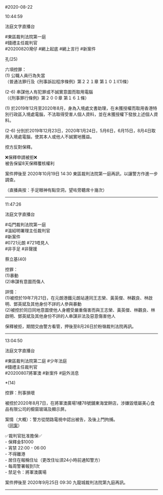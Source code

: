 #2020-08-22


10:44:59

法庭文字直播台

\#東區裁判法院第一庭  
\#錢禮主任裁判官  
\#20200820灣仔 \#網上起底 \#網上言行 \#新案件  
  
孔(25)  
  
六項控罪：  
(1) 公職人員行為失當  
（普通法罪行及《刑事訴訟程序條例》第２２１章 第１０１I(1)條）  
  
(2-6) 串謀他人有犯罪或不誠實意圖而取用電腦  
（《刑事罪行條例》第２００章 第１６１條）  
  
(1) 於2019年12月至2020年8月，身為入境處文書助理，在未獲授權而取用香港特別行政區入境處電腦，不法取得受害人個人資料，並在未獲授權下發放上述個人資料。  
  
(2-6) 分別於2019年12月23日，2020年1月24日，5月6日，6月15日，8月4日取用入境處電腦，使其本人或他人不誠實地獲益。  
  
控方反對保釋。  
  
❌保釋申請被拒❌  
被告保留8天保釋覆核權利  
  
案件押後至 2020年10月19日 14:30 東區裁判法院第一庭再訊，以讓警方作進一步調查。  
  
（直播員按：手足眼神有點空洞，望咗旁聽席十幾次）

---
      
11:47:26

法庭文字直播台

\#屯門裁判法院第一庭  
\#溫紹明署理主任裁判官  
\#新案件  
\#0721元朗 \#721唔見人  
\#非手足 \#非聲援  
  
蔡立基(40)  
  
控罪：  
(1)暴動  
(2)串謀有意圖而傷人  
  
詳情：  
(1)被控於19年7月21日，在元朗港鐵元朗站連同王志榮、黃英傑、林觀良、林啟明、鄧英斌及其他身份不詳的人參與暴動  
(2)被控於同日同地意圖使他人身體受嚴重傷害而與王志榮、黃英傑、林觀良、林啟明、鄧英斌及其他身份不詳的人串謀非法及惡意傷害他人  
  
保釋被拒，期間交由警方看管，押後至8月26日於粉嶺裁判法院再訊。

---
      
13:04:50

法庭文字直播台

\#東區裁判法院第二庭 \#少年法庭  
\#錢禮主任裁判官  
\#20200807將軍澳 \#新案件 \#庭外消息  
  
\*(14)  
  
控罪：刑事損壞  
  
被控於2020年8月7日，在將軍澳廣場1樓78號舖東海堂餅店，涉嫌毀壞屬美心食品有限公司的櫥窗玻璃及顯示屏。  
  
案情（大概）：警方從閉路電視中認出被告，及後上門拘捕。  
（[同案](https://t.me/youarenotalonehk_live/8309)）  
  
✅裁判官批准擔保✅  
\- 保釋金$1000  
\- 宵禁 22:00 - 06:00  
\- 不得離港  
\- 居住在報稱住址（更改住址須24小時前通知警方）  
\- 每周警署報到1次  
\- 禁足令：將軍澳廣場  
  
案件押後至 2020年9月25日 09:30 九龍城裁判法院第九庭再訊。

---
      